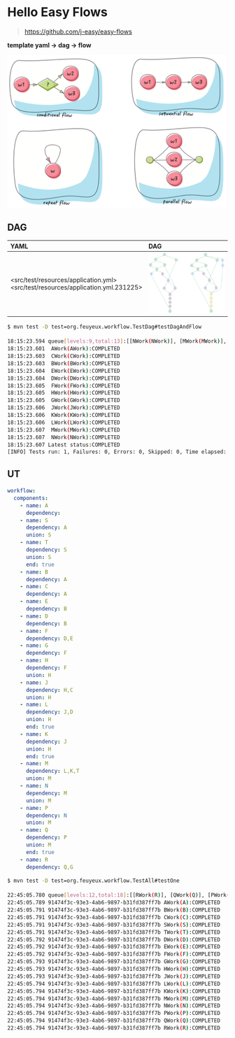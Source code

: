 # Hello Easy Flows

> <https://github.com/j-easy/easy-flows>

**template yaml -> dag -> flow**

<img src="doc/easy-flows.png" alt="easy-flows" style="width:500px" />

## DAG

| YAML                                                                       | DAG                                                                       |
|:---------------------------------------------------------------------------|:--------------------------------------------------------------------------|
| <src/test/resources/application.yml><br/><src/test/resources/application.yml.231225> | <img src="doc/dag.drawio.png" alt="dag.drawio.png" style="width:500px" /> |

```sh
$ mvn test -D test=org.feuyeux.workflow.TestDag#testDagAndFlow

18:15:23.594 queue[levels:9,total:13]:[[NWork(NWork)], [MWork(MWork)], [KWork(KWork), LWork(LWork)], [JWork(JWork)], [HWork(HWork), GWork(GWork)], [FWork(FWork)], [EWork(EWork), DWork(DWork)], [BWork(BWork), CWork(CWork)], [AWork(AWork)]]
18:15:23.601  AWork(AWork):COMPLETED
18:15:23.603  CWork(CWork):COMPLETED
18:15:23.603  BWork(BWork):COMPLETED
18:15:23.604  EWork(EWork):COMPLETED
18:15:23.604  DWork(DWork):COMPLETED
18:15:23.605  FWork(FWork):COMPLETED
18:15:23.605  HWork(HWork):COMPLETED
18:15:23.605  GWork(GWork):COMPLETED
18:15:23.606  JWork(JWork):COMPLETED
18:15:23.606  KWork(KWork):COMPLETED
18:15:23.606  LWork(LWork):COMPLETED
18:15:23.607  MWork(MWork):COMPLETED
18:15:23.607  NWork(NWork):COMPLETED
18:15:23.607 Latest status:COMPLETED
[INFO] Tests run: 1, Failures: 0, Errors: 0, Skipped: 0, Time elapsed: 2.943 s -- in org.feuyeux.workflow.TestDag
```

## UT

```yaml
workflow:
  components:
    - name: A
      dependency:
    - name: S
      dependency: A
      union: S
    - name: T
      dependency: S
      union: S
      end: true
    - name: B
      dependency: A
    - name: C
      dependency: A
    - name: E
      dependency: B
    - name: D
      dependency: B
    - name: F
      dependency: D,E
    - name: G
      dependency: F
    - name: H
      dependency: F
      union: H
    - name: J
      dependency: H,C
      union: H
    - name: L
      dependency: J,D
      union: H
      end: true
    - name: K
      dependency: J
      union: H
      end: true
    - name: M
      dependency: L,K,T
      union: M
    - name: N
      dependency: M
      union: M
    - name: P
      dependency: N
      union: M
    - name: Q
      dependency: P
      union: M
      end: true
    - name: R
      dependency: Q,G
```

```sh
$ mvn test -D test=org.feuyeux.workflow.TestAll#testOne

22:45:05.780 queue[levels:12,total:18]:[[RWork(R)], [QWork(Q)], [PWork(P)], [NWork(N)], [MWork(M)], [LWork(L), KWork(K)], [JWork(J)], [GWork(G), HWork(H)], [FWork(F)], [EWork(E), DWork(D), TWork(T)], [BWork(B), CWork(C), SWork(S)], [AWork(A)]]
22:45:05.789 91474f3c-93e3-4ab6-9897-b31fd387ff7b AWork(A):COMPLETED
22:45:05.791 91474f3c-93e3-4ab6-9897-b31fd387ff7b BWork(B):COMPLETED
22:45:05.791 91474f3c-93e3-4ab6-9897-b31fd387ff7b CWork(C):COMPLETED
22:45:05.791 91474f3c-93e3-4ab6-9897-b31fd387ff7b SWork(S):COMPLETED
22:45:05.791 91474f3c-93e3-4ab6-9897-b31fd387ff7b TWork(T):COMPLETED
22:45:05.792 91474f3c-93e3-4ab6-9897-b31fd387ff7b DWork(D):COMPLETED
22:45:05.792 91474f3c-93e3-4ab6-9897-b31fd387ff7b EWork(E):COMPLETED
22:45:05.792 91474f3c-93e3-4ab6-9897-b31fd387ff7b FWork(F):COMPLETED
22:45:05.793 91474f3c-93e3-4ab6-9897-b31fd387ff7b GWork(G):COMPLETED
22:45:05.793 91474f3c-93e3-4ab6-9897-b31fd387ff7b HWork(H):COMPLETED
22:45:05.793 91474f3c-93e3-4ab6-9897-b31fd387ff7b JWork(J):COMPLETED
22:45:05.794 91474f3c-93e3-4ab6-9897-b31fd387ff7b LWork(L):COMPLETED
22:45:05.794 91474f3c-93e3-4ab6-9897-b31fd387ff7b KWork(K):COMPLETED
22:45:05.794 91474f3c-93e3-4ab6-9897-b31fd387ff7b MWork(M):COMPLETED
22:45:05.794 91474f3c-93e3-4ab6-9897-b31fd387ff7b NWork(N):COMPLETED
22:45:05.794 91474f3c-93e3-4ab6-9897-b31fd387ff7b PWork(P):COMPLETED
22:45:05.794 91474f3c-93e3-4ab6-9897-b31fd387ff7b QWork(Q):COMPLETED
22:45:05.794 91474f3c-93e3-4ab6-9897-b31fd387ff7b RWork(R):COMPLETED
```
